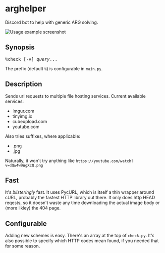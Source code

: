 # arghelper
Discord bot to help with generic ARG solving.

![Usage example screenshot](https://cdn.discordapp.com/attachments/397866475597201408/451588402140413973/unknown.png)

## Synopsis

<pre>
%check [-v] <em>query</em>...
</pre>

The prefix (default `%`) is configurable in `main.py`.

## Description

Sends url requests to multiple file hosting services.
Current available services:
* Imgur.com
* tinyimg.io
* cubeupload.com
* youtube.com

Also tries suffixes, where applicable:

* .png
* .jpg

Naturally, it won't try anything like `https://youtube.com/watch?v=dQw4w9WgXcQ.png`

## Fast

It's *blisteringly* fast. It uses PycURL, which is itself a thin wrapper around cURL, probably the fastest HTTP library out there.
It only does http HEAD reqests, so it doesn't waste any time downloading the actual image body or (more likley) the 404 page.

## Configurable

Adding new schemes is easy. There's an array at the top of `check.py`.
It's also possible to specify which HTTP codes mean found, if you needed that for some reason.
